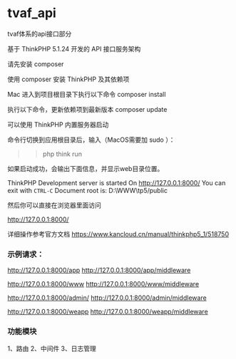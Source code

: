 # tvaf_api
tvaf体系的api接口部分

基于 ThinkPHP 5.1.24 开发的 API 接口服务架构

请先安装 composer

使用 composer 安装 ThinkPHP 及其依赖项

Mac 进入到项目根目录下执行以下命令
composer install


执行以下命令，更新依赖项到最新版本
composer update

可以使用 ThinkPHP 内置服务器启动

命令行切换到应用根目录后，输入（MacOS需要加 sudo ）：

> >php think run

如果启动成功，会输出下面信息，并显示web目录位置。

ThinkPHP Development server is started On <http://127.0.0.1:8000/>
You can exit with `CTRL-C`
Document root is: D:\WWW\tp5/public

然后你可以直接在浏览器里面访问

http://127.0.0.1:8000/

详细操作参考官方文档
https://www.kancloud.cn/manual/thinkphp5_1/518750

### 示例请求：

http://127.0.0.1:8000/app
http://127.0.0.1:8000/app/middleware

http://127.0.0.1:8000/www
http://127.0.0.1:8000/www/middleware

http://127.0.0.1:8000/admin/
http://127.0.0.1:8000/admin/middleware

http://127.0.0.1:8000/weapp
http://127.0.0.1:8000/weapp/middleware


### 功能模块

1、路由
2、中间件
3、日志管理
